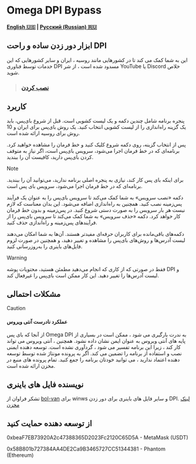 # Omega DPI Bypass
#### [English 🇺🇸](https://github.com/0netervezer0/Omega-DPI-Bypass/blob/main/README.md)  |  [Русский (Russian) 🇷🇺](https://github.com/0netervezer0/Omega-DPI-Bypass/blob/main/docs/README_ru.md)
## ابزار دور زدن ساده و راحت DPI
این به شما کمک می کند تا در کشورهایی مانند روسیه ، ایران و سایر کشورهایی که این خدمات توسط فناوری DPI مسدود شده است ، از شر YouTube یا Discord خلاص شوید.
> ### [نصب کردن](https://github.com/0netervezer0/Omega-DPI-Bypass/releases/tag/2.2.2)

## کاربرد
پنجره برنامه شامل چندین دکمه و یک لیست کشویی است. قبل از شروع بای‌پس، باید یک گزینه راه‌اندازی را از لیست کشویی انتخاب کنید. یک روش بای‌پس برای ایران و 10 روش برای روسیه ارائه شده است.

پس از انتخاب گزینه، روی دکمه شروع کلیک کنید و خط فرمان را مشاهده خواهید کرد. برنامه‌ای که در خط فرمان اجرا می‌شود، سرویس بای‌پس است، اگر نیاز به متوقف کردن بای‌پس دارید، کافیست آن را ببندید.
> [!NOTE]
> برای اینکه بای پس کار کند، نیازی به پنجره اصلی برنامه ندارید، می‌توانید آن را ببندید. برنامه‌ای که در خط فرمان اجرا می‌شود، سرویس بای پس است.

دکمه «نصب سرویس» به شما کمک می‌کند تا سرویس بای‌پس را به عنوان یک فرآیند پس‌زمینه نصب کنید. همچنین به راه‌اندازی اضافه می‌شود. این بدان معناست که لازم نیست هر بار سرویس را به صورت دستی شروع کنید. در پس‌زمینه و بدون خط فرمان کار خواهد کرد. دکمه «حذف سرویس» به شما کمک می‌کند تا سرویس بای‌پس را از فرآیندهای پس‌زمینه و راه‌اندازی حذف کنید.

دکمه‌های باقی‌مانده برای کاربران حرفه‌ای مفیدتر هستند. آن‌ها به شما امکان می‌دهند لیست آدرس‌ها و روش‌های بای‌پس را مشاهده و تغییر دهید، و همچنین در صورت لزوم فایل‌های باینری را به‌روزرسانی کنید.
> [!WARNING]
> فقط در صورتی که از کاری که انجام می‌دهید مطمئن هستید، محتویات پوشه DPI و لیست آدرس‌ها را تغییر دهید. این کار ممکن است بای‌پس را غیرفعال کند.

## مشکلات احتمالی
> [!CAUTION]
> #### عملکرد نادرست آنتی ویروس
> از آنجا که بای پس Omega DPI به ندرت بارگیری می شود ، ممکن است در بسیاری از پایه های آنتی ویروس به عنوان ایمن نشان داده نشود. همچنین ، آنتی ویروس می تواند کار کند ، زیرا این برنامه تفسیر می شود ، گردآوری نشده است.
> توسعه دهنده ایمنی نصب و استفاده از برنامه را تضمین می کند. اگر به پرونده مونتاژ شده توسط توسعه دهنده اعتماد ندارید ، می توانید خودتان برنامه را جمع کنید. تمام پرونده های منبع در مخزن ارائه شده است.

## نویسنده فایل های باینری
تشکر فراوان از [bol-van](https://github.com/bol-van) برای winws و سایر فایل های باینری برای دور زدن DPI. [لینک مخزن](https://github.com/bol-van/zapret)

## از توسعه دهنده حمایت کنید
0xbeaF7EB73920A2c47388365D2023Fc2120C65D5A - MetaMask (USDT)

0x58B801b727384AA4DE2Ca9B3465727CC51344381 - Phantom (Ethereum)
